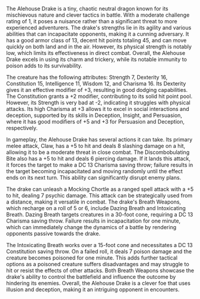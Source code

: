 The Alehouse Drake is a tiny, chaotic neutral dragon known for its mischievous nature and clever tactics in battle. With a moderate challenge rating of 1, it poses a nuisance rather than a significant threat to more experienced adventurers. The drake's strengths lie in its agility and various abilities that can incapacitate opponents, making it a cunning adversary. It has a good armor class of 13, decent hit points totaling 45, and can move quickly on both land and in the air. However, its physical strength is notably low, which limits its effectiveness in direct combat. Overall, the Alehouse Drake excels in using its charm and trickery, while its notable immunity to poison adds to its survivability.

The creature has the following attributes: Strength 7, Dexterity 16, Constitution 15, Intelligence 11, Wisdom 12, and Charisma 16. Its Dexterity gives it an effective modifier of +3, resulting in good dodging capabilities. The Constitution grants a +2 modifier, contributing to its solid hit point pool. However, its Strength is very bad at -2, indicating it struggles with physical attacks. Its high Charisma at +3 allows it to excel in social interactions and deception, supported by its skills in Deception, Insight, and Persuasion, where it has good modifiers of +5 and +3 for Persuasion and Deception, respectively.

In gameplay, the Alehouse Drake has several actions it can take. Its primary melee attack, Claw, has a +5 to hit and deals 8 slashing damage on a hit, allowing it to be a moderate threat in close combat. The Discombobulating Bite also has a +5 to hit and deals 6 piercing damage. If it lands this attack, it forces the target to make a DC 13 Charisma saving throw; failure results in the target becoming incapacitated and moving randomly until the effect ends on its next turn. This ability can significantly disrupt enemy plans.

The drake can unleash a Mocking Chortle as a ranged spell attack with a +5 to hit, dealing 7 psychic damage. This attack can be strategically used from a distance, making it versatile in combat. The drake's Breath Weapons, which recharge on a roll of 5 or 6, include Dazing Breath and Intoxicating Breath. Dazing Breath targets creatures in a 30-foot cone, requiring a DC 13 Charisma saving throw. Failure results in incapacitation for one minute, which can immediately change the dynamics of a battle by rendering opponents passive towards the drake. 

The Intoxicating Breath works over a 15-foot cone and necessitates a DC 13 Constitution saving throw. On a failed roll, it deals 7 poison damage and the creature becomes poisoned for one minute. This adds further tactical options as a poisoned creature suffers disadvantages and may struggle to hit or resist the effects of other attacks. Both Breath Weapons showcase the drake's ability to control the battlefield and influence the outcome by hindering its enemies. Overall, the Alehouse Drake is a clever foe that uses illusion and deception, making it an intriguing opponent in encounters.